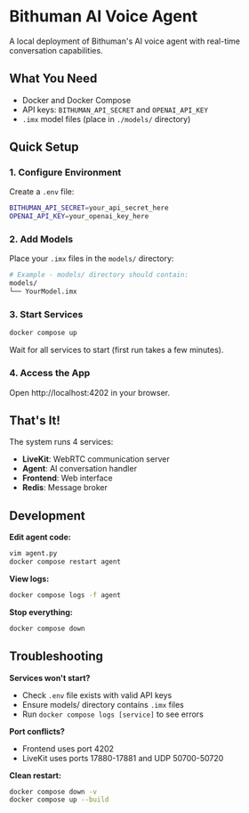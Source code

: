 # Bithuman AI Voice Agent

A local deployment of Bithuman's AI voice agent with real-time conversation capabilities.

## What You Need

- Docker and Docker Compose
- API keys: `BITHUMAN_API_SECRET` and `OPENAI_API_KEY`
- `.imx` model files (place in `./models/` directory)

## Quick Setup

### 1. Configure Environment

Create a `.env` file:

```bash
BITHUMAN_API_SECRET=your_api_secret_here
OPENAI_API_KEY=your_openai_key_here
```

### 2. Add Models

Place your `.imx` files in the `models/` directory:

```bash
# Example - models/ directory should contain:
models/
└── YourModel.imx
```

### 3. Start Services

```bash
docker compose up
```

Wait for all services to start (first run takes a few minutes).

### 4. Access the App

Open http://localhost:4202 in your browser.

## That's It!

The system runs 4 services:
- **LiveKit**: WebRTC communication server
- **Agent**: AI conversation handler  
- **Frontend**: Web interface
- **Redis**: Message broker

## Development

**Edit agent code:**
```bash
vim agent.py
docker compose restart agent
```

**View logs:**
```bash
docker compose logs -f agent
```

**Stop everything:**
```bash
docker compose down
```

## Troubleshooting

**Services won't start?**
- Check `.env` file exists with valid API keys
- Ensure models/ directory contains `.imx` files
- Run `docker compose logs [service]` to see errors

**Port conflicts?**
- Frontend uses port 4202
- LiveKit uses ports 17880-17881 and UDP 50700-50720

**Clean restart:**
```bash
docker compose down -v
docker compose up --build
```

